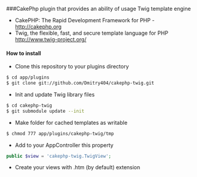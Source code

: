 ###CakePhp plugin that provides an ability of usage Twig template engine

- CakePHP: The Rapid Development Framework for PHP - http://cakephp.org
- Twig, the flexible, fast, and secure template language for PHP http://www.twig-project.org/

#### How to install

* Clone this repository to your plugins directory

```bash
$ cd app/plugins 
$ git clone git://github.com/Dmitry404/cakephp-twig.git
```

* Init and update Twig library files

```bash
$ cd cakephp-twig
$ git submodule update --init
```

* Make folder for cached templates as writable

```bash
$ chmod 777 app/plugins/cakephp-twig/tmp
```

* Add to your AppController this property

```php
public $view = 'cakephp-twig.TwigView';
```

* Create your views with .htm (by default) extension